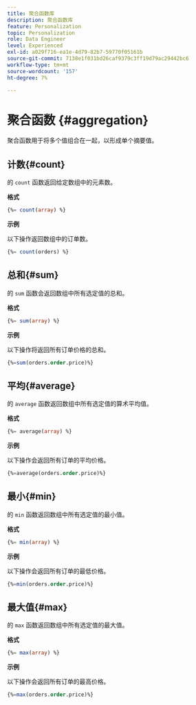 ```yaml
---
title: 聚合函数库
description: 聚合函数库
feature: Personalization
topic: Personalization
role: Data Engineer
level: Experienced
exl-id: a029f716-ea1e-4d79-82b7-59770f05161b
source-git-commit: 7138e1f031bd26caf9379c3ff19d79ac29442bc6
workflow-type: tm+mt
source-wordcount: '157'
ht-degree: 7%

---
```


# 聚合函数 {#aggregation}

聚合函数用于将多个值组合在一起，以形成单个摘要值。

## 计数{#count}

的 `count` 函数返回给定数组中的元素数。

**格式**

```sql
{%= count(array) %}
```

**示例**

以下操作返回数组中的订单数。

```sql
{%= count(orders) %}
```

## 总和{#sum}

的 `sum` 函数会返回数组中所有选定值的总和。

**格式**

```sql
{%= sum(array) %}
```

**示例**

以下操作将返回所有订单价格的总和。

```sql
{%=sum(orders.order.price)%}
```

## 平均{#average}

的 `average` 函数返回数组中所有选定值的算术平均值。

**格式**

```sql
{%= average(array) %}
```

**示例**

以下操作会返回所有订单的平均价格。

```sql
{%=average(orders.order.price)%}
```

## 最小{#min}

的 `min` 函数返回数组中所有选定值的最小值。

**格式**

```sql
{%= min(array) %}
```

**示例**

以下操作会返回所有订单的最低价格。

```sql
{%=min(orders.order.price)%}
```

## 最大值{#max}

的 `max` 函数返回数组中所有选定值的最大值。

**格式**

```sql
{%= max(array) %}
```

**示例**

以下操作会返回所有订单的最高价格。

```sql
{%=max(orders.order.price)%}
```
